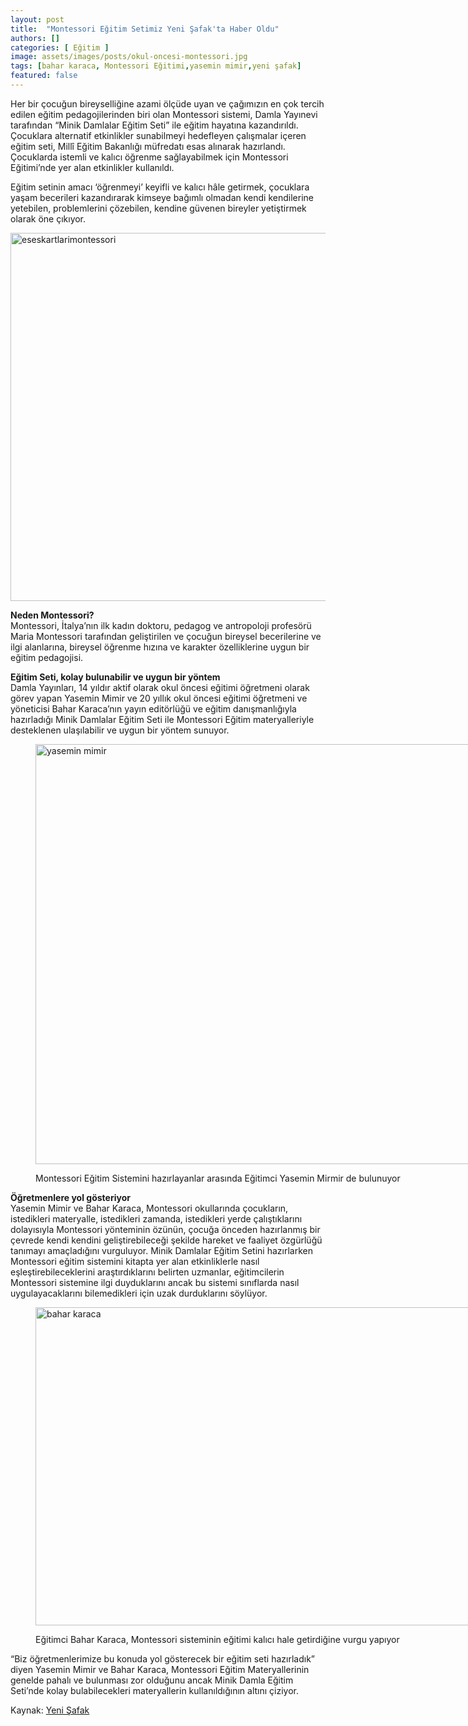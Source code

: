 ```yaml
---
layout: post
title:  "Montessori Eğitim Setimiz Yeni Şafak'ta Haber Oldu"
authors: []
categories: [ Eğitim ]
image: assets/images/posts/okul-oncesi-montessori.jpg
tags: [bahar karaca, Montessori Eğitimi,yasemin mimir,yeni şafak]
featured: false
---
```

Her bir çocuğun bireyselliğine azami ölçüde uyan ve çağımızın en çok tercih edilen eğitim pedagojilerinden biri olan Montessori sistemi, Damla Yayınevi tarafından “Minik Damlalar Eğitim Seti&#8221; ile eğitim hayatına kazandırıldı.  
Çocuklara alternatif etkinlikler sunabilmeyi hedefleyen çalışmalar içeren eğitim seti, Millî Eğitim Bakanlığı müfredatı esas alınarak hazırlandı. Çocuklarda istemli ve kalıcı öğrenme sağlayabilmek için Montessori Eğitimi&#8217;nde yer alan etkinlikler kullanıldı.

Eğitim setinin amacı &#8216;öğrenmeyi&#8217; keyifli ve kalıcı hâle getirmek, çocuklara yaşam becerileri kazandırarak kimseye bağımlı olmadan kendi kendilerine yetebilen, problemlerini çözebilen, kendine güvenen bireyler yetiştirmek olarak öne çıkıyor.

[<img class="aligncenter size-full wp-image-649" src="http://128.199.62.132/wp-content/uploads/2015/09/eseskartlarimontessori.jpg" alt="eseskartlarimontessori" width="1000" height="589" />](http://128.199.62.132/wp-content/uploads/2015/09/eseskartlarimontessori.jpg)

**Neden Montessori?**  
Montessori, İtalya&#8217;nın ilk kadın doktoru, pedagog ve antropoloji profesörü Maria Montessori tarafından geliştirilen ve çocuğun bireysel becerilerine ve ilgi alanlarına, bireysel öğrenme hızına ve karakter özelliklerine uygun bir eğitim pedagojisi.

**Eğitim Seti, kolay bulunabilir ve uygun bir yöntem**  
Damla Yayınları, 14 yıldır aktif olarak okul öncesi eğitimi öğretmeni olarak görev yapan Yasemin Mimir ve 20 yıllık okul öncesi eğitimi öğretmeni ve yöneticisi Bahar Karaca&#8217;nın yayın editörlüğü ve eğitim danışmanlığıyla hazırladığı Minik Damlalar Eğitim Seti ile Montessori Eğitim materyalleriyle desteklenen ulaşılabilir ve uygun bir yöntem sunuyor.<figure id="attachment_650" style="width: 720px" class="wp-caption aligncenter">

[<img class="wp-image-650 size-full" src="http://128.199.62.132/wp-content/uploads/2015/09/yasemin-mimir.jpg" alt="yasemin mimir" width="720" height="672" />](http://128.199.62.132/wp-content/uploads/2015/09/yasemin-mimir.jpg)<figcaption class="wp-caption-text">Montessori Eğitim Sistemini hazırlayanlar arasında Eğitimci Yasemin Mirmir de bulunuyor</figcaption></figure> 

**Öğretmenlere yol gösteriyor**  
Yasemin Mimir ve Bahar Karaca, Montessori okullarında çocukların, istedikleri materyalle, istedikleri zamanda, istedikleri yerde çalıştıklarını dolayısıyla Montessori yönteminin özünün, çocuğa önceden hazırlanmış bir çevrede kendi kendini geliştirebileceği şekilde hareket ve faaliyet özgürlüğü tanımayı amaçladığını vurguluyor. Minik Damlalar Eğitim Setini hazırlarken Montessori eğitim sistemini kitapta yer alan etkinliklerle nasıl eşleştirebileceklerini araştırdıklarını belirten uzmanlar, eğitimcilerin Montessori sistemine ilgi duyduklarını ancak bu sistemi sınıflarda nasıl uygulayacaklarını bilemedikleri için uzak durduklarını söylüyor.<figure id="attachment_651" style="width: 709px" class="wp-caption aligncenter">

[<img class="wp-image-651" src="http://128.199.62.132/wp-content/uploads/2015/09/bahar-karaca.jpg" alt="bahar karaca" width="709" height="509" />](http://128.199.62.132/wp-content/uploads/2015/09/bahar-karaca.jpg)<figcaption class="wp-caption-text">Eğitimci Bahar Karaca, Montessori sisteminin eğitimi kalıcı hale getirdiğine vurgu yapıyor</figcaption></figure> 

“Biz öğretmenlerimize bu konuda yol gösterecek bir eğitim seti hazırladık&#8221; diyen Yasemin Mimir ve Bahar Karaca, Montessori Eğitim Materyallerinin genelde pahalı ve bulunması zor olduğunu ancak Minik Damla Eğitim Seti&#8217;nde kolay bulabilecekleri materyallerin kullanıldığının altını çiziyor.

Kaynak: <a href="http://www.yenisafak.com/hayat/damla-yayinlarindan-montessori-egitim-sistemi-2308946" target="_blank">Yeni Şafak</a>